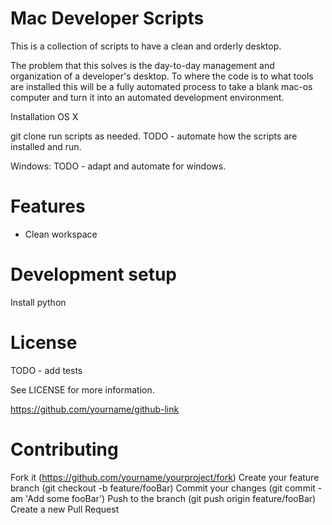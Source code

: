 # Mac Developer Scripts
This is a collection of scripts to have a clean and orderly desktop.  

The problem that this solves is the day-to-day management and organization of a developer's desktop.  To where the code is to what tools are installed this will be a fully automated process to take a blank mac-os computer and turn it into an automated development environment.

Installation
OS X

git clone run scripts as needed.
TODO - automate how the scripts are installed and run.

Windows:
TODO - adapt and automate for windows.

# Features
 - Clean workspace


# Development setup
Install python

# License

TODO - add tests

See LICENSE for more information.

https://github.com/yourname/github-link

# Contributing
Fork it (https://github.com/yourname/yourproject/fork)
Create your feature branch (git checkout -b feature/fooBar)
Commit your changes (git commit -am 'Add some fooBar')
Push to the branch (git push origin feature/fooBar)
Create a new Pull Request